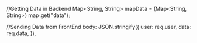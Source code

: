 //Getting Data in Backend
Map<String, String> mapData = (Map<String, String>) map.get("data");

//Sending Data from FrontEnd 
body: JSON.stringify({
                user: req.user,
                data: req.data,
            }),

